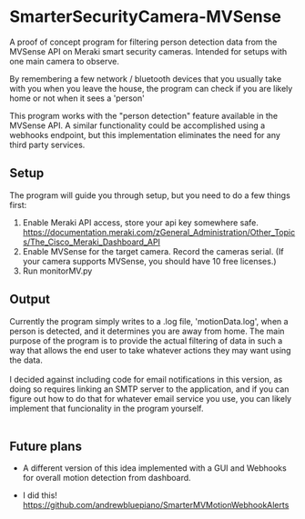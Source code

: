 # SmarterSecurityCamera-MVSense
A proof of concept program for filtering person detection data from the MVSense API on Meraki smart security cameras. Intended for setups with one main camera to observe.

By remembering a few network / bluetooth devices that you usually take with you when you leave the house, the program can check if you are likely home or not when it sees a 'person'

This program works with the "person detection" feature available in the MVSense API. A similar functionality could be accomplished using a webhooks endpoint, but this implementation eliminates the need for any third party services. 

## Setup
The program will guide you through setup, but you need to do a few things first:
1. Enable Meraki API access, store your api key somewhere safe.  https://documentation.meraki.com/zGeneral_Administration/Other_Topics/The_Cisco_Meraki_Dashboard_API
2. Enable MVSense for the target camera. Record the cameras serial. (If your camera supports MVSense, you should have 10 free licenses.)
3. Run monitorMV.py

## Output
Currently the program simply writes to a .log file, 'motionData.log', when a person is detected, and it determines you are away from home. The main purpose of the program is to provide the actual filtering of data in such a way that allows the end user to take whatever actions they may want using the data. <br><br>
I decided against including code for email notifications in this version, as doing so requires linking an SMTP server to the application, and if you can figure out how to do that for whatever email service you use, you can likely implement that funcionality in the program yourself. <br><br>


## Future plans
* A different version of this idea implemented with a GUI and Webhooks for overall motion detection from dashboard. 
- I did this! https://github.com/andrewbluepiano/SmarterMVMotionWebhookAlerts
